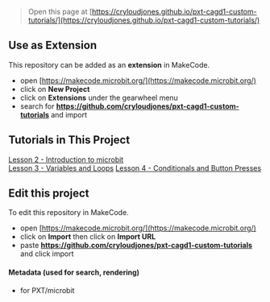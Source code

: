 
> Open this page at [https://cryloudjones.github.io/pxt-cagd1-custom-tutorials/](https://cryloudjones.github.io/pxt-cagd1-custom-tutorials/)

## Use as Extension

This repository can be added as an **extension** in MakeCode.

* open [https://makecode.microbit.org/](https://makecode.microbit.org/)
* click on **New Project**
* click on **Extensions** under the gearwheel menu
* search for **https://github.com/cryloudjones/pxt-cagd1-custom-tutorials** and import

## Tutorials in This Project

[Lesson 2 - Introduction to microbit](https://makecode.microbit.org/#tutorial:github:cryloudjones/pxt-cagd1-custom-tutorials/l2-introduction-to-microbit)  
[Lesson 3 - Variables and Loops](https://makecode.microbit.org/#tutorial:github:cryloudjones/pxt-cagd1-custom-tutorials/l3-variables-and-loops)
[Lesson 4 - Conditionals and Button Presses](https://makecode.microbit.org/#tutorial:github:cryloudjones/pxt-cagd1-custom-tutorials/l4-variables-and-loops)

## Edit this project

To edit this repository in MakeCode.

* open [https://makecode.microbit.org/](https://makecode.microbit.org/)
* click on **Import** then click on **Import URL**
* paste **https://github.com/cryloudjones/pxt-cagd1-custom-tutorials** and click import

#### Metadata (used for search, rendering)

* for PXT/microbit
<script src="https://makecode.com/gh-pages-embed.js"></script><script>makeCodeRender("{{ site.makecode.home_url }}", "{{ site.github.owner_name }}/{{ site.github.repository_name }}");</script>
